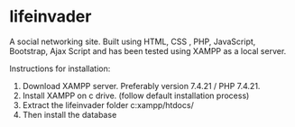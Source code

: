 # lifeinvader
A social networking site. Built using HTML, CSS , PHP, JavaScript, Bootstrap, Ajax Script and has been tested using XAMPP as a local server.

Instructions for installation:
1. Download XAMPP server. Preferably version 7.4.21 / PHP 7.4.21.
2. Install XAMPP on c drive. (follow default installation process)
3. Extract the lifeinvader folder c:xampp/htdocs/
4. Then install the database
